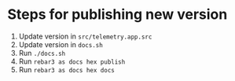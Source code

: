 # Steps for publishing new version

1. Update version in `src/telemetry.app.src`
2. Update version in `docs.sh`
3. Run `./docs.sh`
4. Run `rebar3 as docs hex publish`
5. Run `rebar3 as docs hex docs`
